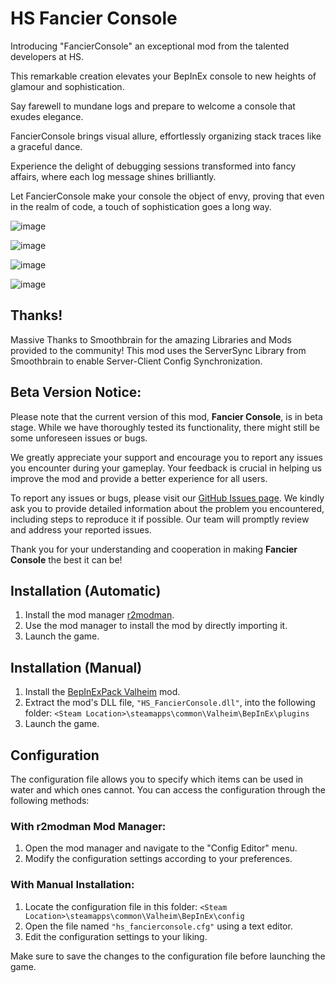 # HS Fancier Console
Introducing "FancierConsole" an exceptional mod from the talented developers at HS.

This remarkable creation elevates your BepInEx console to new heights of glamour and sophistication.

Say farewell to mundane logs and prepare to welcome a console that exudes elegance.

FancierConsole brings visual allure, effortlessly organizing stack traces like a graceful dance.

Experience the delight of debugging sessions transformed into fancy affairs, where each log message shines brilliantly.

Let FancierConsole make your console the object of envy, proving that even in the realm of code, a touch of sophistication goes a long way.

![image](https://github.com/HSValhiem/HS_FancierConsole/assets/18600015/321d1ef4-150a-4ab5-853f-57072599cd80)

![image](https://github.com/HSValhiem/HS_FancierConsole/assets/18600015/ab38f9b5-d046-4616-ab04-6ad170d65ead)

![image](https://github.com/HSValhiem/HS_FancierConsole/assets/18600015/90c5baa8-c2db-472c-8064-440ec1f608f3)

![image](https://github.com/HSValhiem/HS_FancierConsole/assets/18600015/651d77dc-eb76-4c3d-839c-8d2573cf10af)

## Thanks!
Massive Thanks to Smoothbrain for the amazing Libraries and Mods provided to the community!
This mod uses the ServerSync Library from Smoothbrain to enable Server-Client Config Synchronization.

## Beta Version Notice:

Please note that the current version of this mod, **Fancier Console**, is in beta stage. While we have thoroughly tested its functionality, there might still be some unforeseen issues or bugs.

We greatly appreciate your support and encourage you to report any issues you encounter during your gameplay. Your feedback is crucial in helping us improve the mod and provide a better experience for all users.

To report any issues or bugs, please visit our [GitHub Issues page](https://github.com/HSValhiem/HS_FancierConsole). We kindly ask you to provide detailed information about the problem you encountered, including steps to reproduce it if possible. Our team will promptly review and address your reported issues.

Thank you for your understanding and cooperation in making **Fancier Console** the best it can be!

## Installation (Automatic)
1. Install the mod manager [r2modman](https://valheim.thunderstore.io/package/ebkr/r2modman/).
2. Use the mod manager to install the mod by directly importing it.
3. Launch the game.

## Installation (Manual)
1. Install the [BepInExPack Valheim](https://valheim.thunderstore.io/package/denikson/BepInExPack_Valheim/) mod.
2. Extract the mod's DLL file, `"HS_FancierConsole.dll"`, into the following folder: `<Steam Location>\steamapps\common\Valheim\BepInEx\plugins`
3. Launch the game.

## Configuration
The configuration file allows you to specify which items can be used in water and which ones cannot. You can access the configuration through the following methods:

### With r2modman Mod Manager:
1. Open the mod manager and navigate to the "Config Editor" menu.
2. Modify the configuration settings according to your preferences.

### With Manual Installation:
1. Locate the configuration file in this folder: `<Steam Location>\steamapps\common\Valheim\BepInEx\config`
2. Open the file named `"hs_fancierconsole.cfg"` using a text editor.
3. Edit the configuration settings to your liking.

Make sure to save the changes to the configuration file before launching the game.
